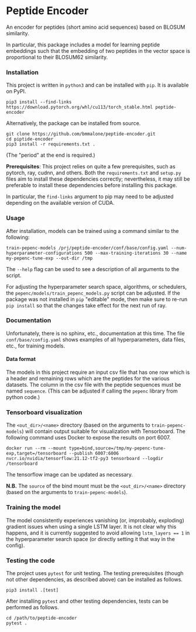 # Peptide Encoder

An encoder for peptides (short amino acid sequences) based on BLOSUM similarity.

In particular, this package includes a model for learning peptide embeddings such that the embedding of two peptides in
the vector space is proportional to their BLOSUM62 similarity.

### Installation

This project is written in `python3` and can be installed with `pip`. It is available on PyPI.


```
pip3 install --find-links https://download.pytorch.org/whl/cu113/torch_stable.html peptide-encoder
```

Alternatively, the package can be installed from source.

```
git clone https://github.com/bmmalone/peptide-encoder.git
cd piptide-encoder
pip3 install -r requirements.txt .
```

(The "period" at the end is required.)

**Prerequisites**: This project relies on quite a few prerequisites, such as pytorch, ray, cudnn, and others. Both the
`requirements.txt` and `setup.py` files aim to install these dependencies correctly; nevertheless, it may still be
preferable to install these dependencies before installing this package.

In particular, the `find-links` argument to pip may need to be adjusted depending on the available version of CUDA.

### Usage

After installation, models can be trained using a command similar to the following:

```
train-pepenc-models /prj/peptide-encoder/conf/base/config.yaml --num-hyperparameter-configurations 500 --max-training-iterations 30 --name my-pepenc-tune-exp --out-dir /tmp
```

The `--help` flag can be used to see a description of all arguments to the script.

For adjusting the hyperparameter search space, algorithms, or schedulers, the `pepenc/models/train_pepenc_models.py`
script can be adjusted. If the package was not installed in `pip` "editable" mode, then make sure to re-run `pip install`
so that the changes take effect for the next run of ray.

### Documentation

Unfortunately, there is no sphinx, etc., documentation at this time. The file `conf/base/config.yaml` shows examples of
all hyperparameters, data files, etc., for training models.

#### Data format

The models in this project require an input csv file that has one row which is a header and remaining rows which are
the peptides for the various datasets. The column in the csv file with the peptide sequences must be named `sequence`.
(This can be adjusted if calling the `pepenc` library from python code.)

### Tensorboard visualization

The `<out_dir>/<name>` directory (based on the arguments to `train-pepenc-models`) will contain output suitable for
visualization with Tensorboard. The following command uses Docker to expose the results on port 6007.

```
docker run --rm --mount type=bind,source=/tmp/my-pepenc-tune-exp,target=/tensorboard --publish 6007:6006 nvcr.io/nvidia/tensorflow:21.12-tf2-py3 tensorboard --logdir /tensorboard
```

The tensorflow image can be updated as necessary.

**N.B.** The `source` of the bind mount must be the `<out_dir>/<name>` directory (based on the arguments to `train-pepenc-models`).

### Training the model

The model consistently experiences vanishing (or, improbably, exploding) gradient issues when using a single LSTM layer.
It is not clear why this happens, and it is currently suggested to avoid allowing `lstm_layers == 1` in the
hyperparameter search space (or directly setting it that way in the config).

### Testing the code

The project uses `pytest` for unit testing. The testing prerequisites (though not other dependencies, as described
above) can be installed as follows.

```
pip3 install .[test]
```

After installing `pytest` and other testing dependencies, tests can be performed as follows.

```
cd /path/to/peptide-encoder
pytest .
```